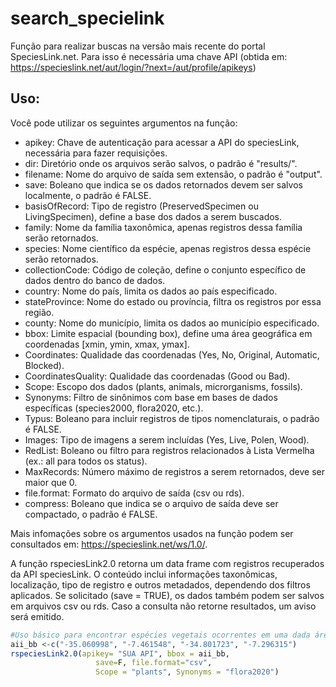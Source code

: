 # search_specielink
Função para realizar buscas na versão mais recente do portal SpeciesLink.net. Para isso é necessária uma chave API (obtida em: https://specieslink.net/aut/login/?next=/aut/profile/apikeys)

## Uso:
 
 Você pode utilizar os seguintes argumentos na função:

   - apikey: Chave de autenticação para acessar a API do speciesLink, necessária para fazer requisições.
   - dir: Diretório onde os arquivos serão salvos, o padrão é "results/".
   - filename: Nome do arquivo de saída sem extensão, o padrão é "output".
   - save: Boleano que indica se os dados retornados devem ser salvos localmente, o padrão é FALSE.
   - basisOfRecord: Tipo de registro (PreservedSpecimen ou LivingSpecimen), define a base dos dados a serem buscados.
   - family: Nome da família taxonômica, apenas registros dessa família serão retornados.
   - species: Nome científico da espécie, apenas registros dessa espécie serão retornados.
   - collectionCode: Código de coleção, define o conjunto específico de dados dentro do banco de dados.
   - country: Nome do país, limita os dados ao país especificado.
   - stateProvince: Nome do estado ou província, filtra os registros por essa região.
   - county: Nome do município, limita os dados ao município especificado.
   - bbox: Limite espacial (bounding box), define uma área geográfica em coordenadas [xmin, ymin, xmax, ymax].
   - Coordinates: Qualidade das coordenadas (Yes, No, Original, Automatic, Blocked).
   - CoordinatesQuality: Qualidade das coordenadas (Good ou Bad).
   - Scope: Escopo dos dados (plants, animals, microrganisms, fossils).
   - Synonyms: Filtro de sinônimos com base em bases de dados específicas (species2000, flora2020, etc.).
   - Typus: Boleano para incluir registros de tipos nomenclaturais, o padrão é FALSE.
   - Images: Tipo de imagens a serem incluídas (Yes, Live, Polen, Wood).
   - RedList: Boleano ou filtro para registros relacionados à Lista Vermelha (ex.: all para todos os status).
   - MaxRecords: Número máximo de registros a serem retornados, deve ser maior que 0.
   - file.format: Formato do arquivo de saída (csv ou rds).
   - compress: Boleano que indica se o arquivo de saída deve ser compactado, o padrão é FALSE.

Mais infomações sobre os argumentos usados na função podem ser consultados em: https://specieslink.net/ws/1.0/.

A função rspeciesLink2.0 retorna um data frame com registros recuperados da API speciesLink. O conteúdo inclui informações taxonômicas, localização, tipo de registro e outros metadados, dependendo dos filtros aplicados. Se solicitado (save = TRUE), os dados também podem ser salvos em arquivos csv ou rds. Caso a consulta não retorne resultados, um aviso será emitido.


``` r
#Uso básico para encontrar espécies vegetais ocorrentes em uma dada área (aii_bb).
aii_bb <-c("-35.060998", "-7.461548", "-34.801723", "-7.296315")
rspeciesLink2.0(apikey= "SUA API", bbox = aii_bb,
                   save=F, file.format="csv",  
                   Scope = "plants", Synonyms = "flora2020")
                   
```
